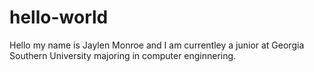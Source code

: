 # hello-world
Hello my name is Jaylen Monroe and I am currentley a junior at Georgia Southern University majoring in computer enginnering.
